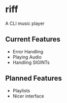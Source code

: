 # riff
A CLI music player

## Current Features
- Error Handling
- Playing Audio
- Handling SIGINTs

## Planned Features
- Playlists
- Nicer interface
